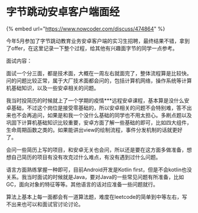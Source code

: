 # 字节跳动安卓客户端面经

{% embed url="https://www.nowcoder.com/discuss/474864" %}

今年5月参加了字节跳动教育业务安卓客户端的实习生招聘，最终结果不错，拿到了offer，在这里记录一下整个过程，给其他有兴趣面字节的同学一点参考。



面试内容：

面试一个分三面，都是技术面，大概在一周左右就面完了，整体流程算是比较快。问的问题比较正常，属于大厂技术面都会问的，包括计算机网络，操作系统等计算机基础知识，以及一些安卓相关的问题。

我当时投简历的时候就上了一个学期的疫情\*\*\*远程安卓课程，基本算是没什么安卓基础，不过这个岗位是接受零基础的，所以安卓相关的问题不会特别难，答不出来也不会再追问，如果是和我一个没什么基础的同学也不用太担心。多刷点题以及巩固下计算机基础知识比较重要，安卓方面了解一些基础的即可，比如四大组件，生命周期函数之类的。如果能讲出view的绘制流程，事件分发机制的话就更好了。

会问一些简历上写的项目，和安卓无关也会问，所以还是要在这方面多做准备，想想自己简历的项目有没有攻克过什么难点，有没有遇到过什么问题。

语言方面熟练掌握一种即可，目前Android开发是Kotlin first，但是不会kotlin也没关系。我当时面试的时候就是Java，要对Java的一些常见问题有所准备，比如GC，面向对象的特征等等。其他语言的话对应准备一些问题就行。

算法上基本上每一面都会有一道算法题，难度在leetcode的简单到中等左右，写不出来也可以和面试官讨论讨论。

